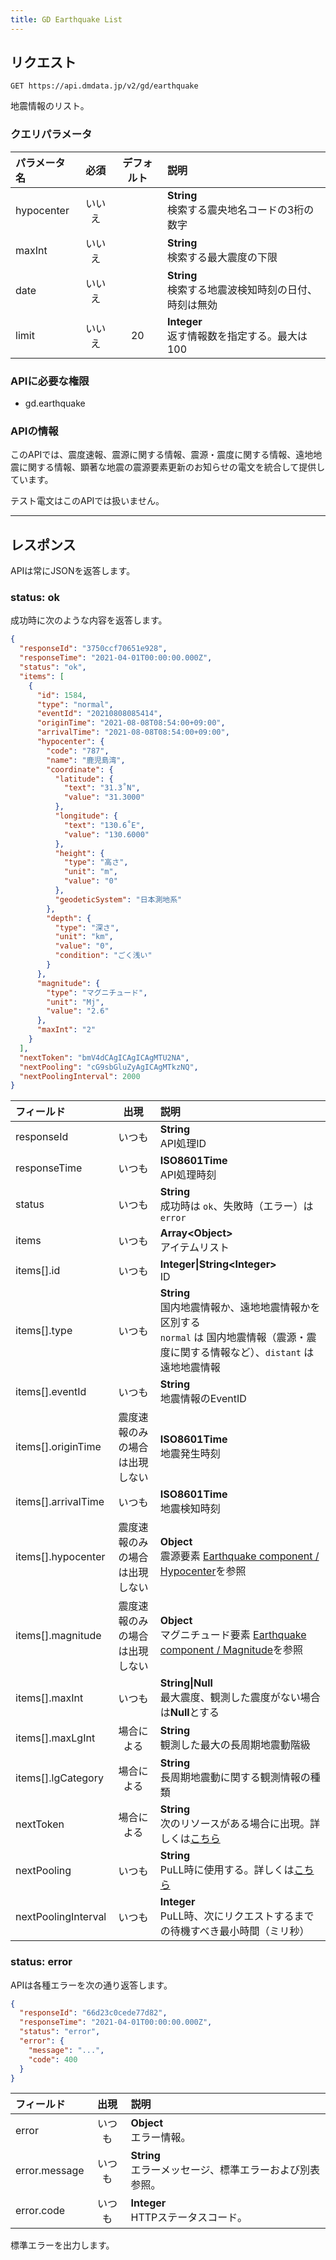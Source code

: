 ```yaml
---
title: GD Earthquake List
---
```


## リクエスト

`GET https://api.dmdata.jp/v2/gd/earthquake`

地震情報のリスト。

### クエリパラメータ
| パラメータ名     | 必須  | デフォルト | 説明                                    |
|:-----------|:---:|:-----:|:--------------------------------------|
| hypocenter | いいえ |       | **String** <br/> 検索する震央地名コードの3桁の数字    |
| maxInt     | いいえ |       | **String** <br/> 検索する最大震度の下限          |
| date       | いいえ |       | **String** <br/> 検索する地震波検知時刻の日付、時刻は無効 |
| limit      | いいえ |  20   | **Integer** <br/> 返す情報数を指定する。最大は100   |

### APIに必要な権限
* gd.earthquake

### APIの情報

このAPIでは、震度速報、震源に関する情報、震源・震度に関する情報、遠地地震に関する情報、顕著な地震の震源要素更新のお知らせの電文を統合して提供しています。

テスト電文はこのAPIでは扱いません。

---

## レスポンス
APIは常にJSONを返答します。

### status: ok
成功時に次のような内容を返答します。

```json
{
  "responseId": "3750ccf70651e928",
  "responseTime": "2021-04-01T00:00:00.000Z",
  "status": "ok",
  "items": [
    {
      "id": 1584,
      "type": "normal",
      "eventId": "20210808085414",
      "originTime": "2021-08-08T08:54:00+09:00",
      "arrivalTime": "2021-08-08T08:54:00+09:00",
      "hypocenter": {
        "code": "787",
        "name": "鹿児島湾",
        "coordinate": {
          "latitude": {
            "text": "31.3˚N",
            "value": "31.3000"
          },
          "longitude": {
            "text": "130.6˚E",
            "value": "130.6000"
          },
          "height": {
            "type": "高さ",
            "unit": "m",
            "value": "0"
          },
          "geodeticSystem": "日本測地系"
        },
        "depth": {
          "type": "深さ",
          "unit": "km",
          "value": "0",
          "condition": "ごく浅い"
        }
      },
      "magnitude": {
        "type": "マグニチュード",
        "unit": "Mj",
        "value": "2.6"
      },
      "maxInt": "2"
    }
  ],
  "nextToken": "bmV4dCAgICAgICAgMTU2NA",
  "nextPooling": "cG9sbGluZyAgICAgMTkzNQ",
  "nextPoolingInterval": 2000
}
```

| フィールド                |       出現        | 説明                                                                                                                         |
|:---------------------|:---------------:|:---------------------------------------------------------------------------------------------------------------------------|
| responseId           |       いつも       | **String** <br/> API処理ID                                                                                                   |
| responseTime         |       いつも       | **ISO8601Time** <br/> API処理時刻                                                                                              |
| status               |       いつも       | **String** <br/> 成功時は `ok`、失敗時（エラー）は `error`                                                                               |
| items                |       いつも       | **Array&lt;Object&gt;** <br/> アイテムリスト                                                                                      |
| items[\].id          |       いつも       | **Integer\|String&lt;Integer&gt;** <br/> ID                                                                                |
| items[\].type        |       いつも       | **String** <br/> 国内地震情報か、遠地地震情報かを区別する <br/> `normal` は 国内地震情報（震源・震度に関する情報など）、`distant` は 遠地地震情報                            |
| items[\].eventId     |       いつも       | **String** <br/> 地震情報のEventID                                                                                              |
| items[\].originTime  | 震度速報のみの場合は出現しない | **ISO8601Time** <br/> 地震発生時刻                                                                                               |
| items[\].arrivalTime |       いつも       | **ISO8601Time** <br/> 地震検知時刻                                                                                               |
| items[\].hypocenter  | 震度速報のみの場合は出現しない | **Object** <br/> 震源要素 [Earthquake component / Hypocenter](/docs/reference/conversion/json/component.md#3-hypocenter)を参照    |
| items[\].magnitude   | 震度速報のみの場合は出現しない | **Object** <br/> マグニチュード要素 [Earthquake component / Magnitude](/docs/reference/conversion/json/component.md#4-magnitude)を参照 |
| items[\].maxInt      |       いつも       | **String\|Null** <br/> 最大震度、観測した震度がない場合は**Null**とする                                                                        |
| items[\].maxLgInt    |      場合による      | **String** <br/> 観測した最大の長周期地震動階級                                                                                           |
| items[\].lgCategory  |      場合による      | **String** <br/> 長周期地震動に関する観測情報の種類                                                                                         |
| nextToken            |      場合による      | **String** <br/> 次のリソースがある場合に出現。詳しくは[こちら](/docs/reference/api/v2#カーソルトークン)                                                 |
| nextPooling          |       いつも       | **String** <br/> PuLL時に使用する。詳しくは[こちら](/docs/reference/api/v2#カーソルトークン)                                                     |
| nextPoolingInterval  |       いつも       | **Integer** <br/> PuLL時、次にリクエストするまでの待機すべき最小時間（ミリ秒）                                                                         |

### status: error
APIは各種エラーを次の通り返答します。

```json
{
  "responseId": "66d23c0cede77d82",
  "responseTime": "2021-04-01T00:00:00.000Z",
  "status": "error",
  "error": {
    "message": "...",
    "code": 400
  }
}
```

| フィールド         | 出現  | 説明                                      |
|:--------------|:---:|:----------------------------------------|
| error         | いつも | **Object** <br/> エラー情報。                 |
| error.message | いつも | **String** <br/> エラーメッセージ、標準エラーおよび別表参照。 |
| error.code    | いつも | **Integer** <br/> HTTPステータスコード。         |

標準エラーを出力します。
